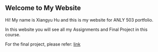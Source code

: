 ## Welcome to My Website

Hi! My name is Xiangyu Hu and this is my website for ANLY 503 portfolio.

In this website you will see all my Assignments and Final Project in this course.

For the final project, please refer:
[link](Project_XiangyuHu.html)
